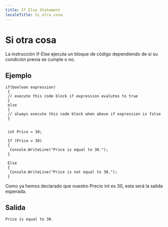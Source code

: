 ```yaml
---
title: If Else Statement
localeTitle: Si otra cosa
---
```

# Si otra cosa

La instrucción If-Else ejecuta un bloque de código dependiendo de si su condición previa se cumple o no.

## Ejemplo
```
if(boolean expression) 
 { 
 // execute this code block if expression evalutes to true 
 } 
 else 
 { 
 // always execute this code block when above if expression is false 
 } 
 
 
 int Price = 30; 
 
 If (Price = 30) 
 { 
  Console.WriteLine("Price is equal to 30."); 
 } 
 
 Else 
 { 
  Console.WriteLine("Price is not equal to 30."); 
 } 
```

Como ya hemos declarado que nuestro Precio int es 30, esta será la salida esperada.

## Salida
```
Price is equal to 30. 

```
